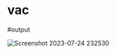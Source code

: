 # vac

#output


![Screenshot 2023-07-24 232530](https://github.com/Dheepak-16/vac/assets/138133539/aa6d15df-53da-48db-a3ac-c70c63b69f53)
